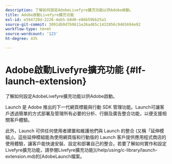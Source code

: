 ```yaml
---
description: 了解如何設定AdobeLivefyre擴充功能以供Adobe啟動。
title: Adobe啟動Livefyre擴充功能
exl-id: e594720d-2226-4eb5-b8d0-e86b59bb25a1
source-git-commit: 3091db9d7b9611e26ad65c1432856c9465694e92
workflow-type: tm+mt
source-wordcount: '123'
ht-degree: 43%

---
```


# Adobe啟動Livefyre擴充功能 {#lf-launch-extension}

了解如何設定AdobeLivefyre擴充功能以供Adobe啟動。

Launch 是 Adobe 推出的下一代網頁標籤與行動 SDK 管理功能。Launch可讓客戶透過簡單的方式部署及管理所有必要的分析、行銷及廣告整合功能，以便支援相關客戶體驗。

此外，Launch 可供任何使用者建置和維護他們與 Launch 的整合 (又稱「延伸模組」)。這些延伸模組能為使用網頁版和行動版的 Launch 客戶提供應用程式商店的使用體驗，讓客戶能快速安裝、設定和部署自己的整合。若要了解如何實作和設定Livefyre擴充功能，請參閱Livefyre擴充功能](/help/using/c-library/launch-extension.md)的[AdobeLaunch檔案。
